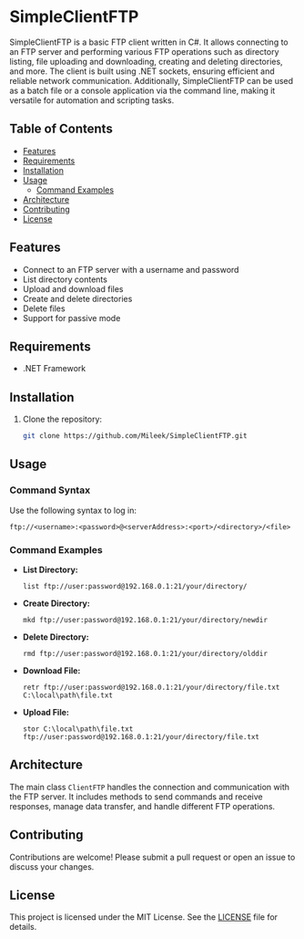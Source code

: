 
# SimpleClientFTP

SimpleClientFTP is a basic FTP client written in C#. It allows connecting to an FTP server and performing various FTP operations such as directory listing, file uploading and downloading, creating and deleting directories, and more. The client is built using .NET sockets, ensuring efficient and reliable network communication. Additionally, SimpleClientFTP can be used as a batch file or a console application via the command line, making it versatile for automation and scripting tasks.

## Table of Contents

- [Features](#features)
- [Requirements](#requirements)
- [Installation](#installation)
- [Usage](#usage)
  - [Command Examples](#command-examples)
- [Architecture](#architecture)
- [Contributing](#contributing)
- [License](#license)

## Features

- Connect to an FTP server with a username and password
- List directory contents
- Upload and download files
- Create and delete directories
- Delete files
- Support for passive mode

## Requirements

- .NET Framework

## Installation

1. Clone the repository:
   ```sh
   git clone https://github.com/Mileek/SimpleClientFTP.git
   ```

## Usage

### Command Syntax
Use the following syntax to log in:
```plaintext
ftp://<username>:<password>@<serverAddress>:<port>/<directory>/<file>
```

### Command Examples
- **List Directory:**
  ```plaintext
  list ftp://user:password@192.168.0.1:21/your/directory/
  ```

- **Create Directory:**
  ```plaintext
  mkd ftp://user:password@192.168.0.1:21/your/directory/newdir
  ```

- **Delete Directory:**
  ```plaintext
  rmd ftp://user:password@192.168.0.1:21/your/directory/olddir
  ```

- **Download File:**
  ```plaintext
  retr ftp://user:password@192.168.0.1:21/your/directory/file.txt C:\local\path\file.txt
  ```

- **Upload File:**
  ```plaintext
  stor C:\local\path\file.txt ftp://user:password@192.168.0.1:21/your/directory/file.txt
  ```

## Architecture

The main class `ClientFTP` handles the connection and communication with the FTP server. It includes methods to send commands and receive responses, manage data transfer, and handle different FTP operations.

## Contributing

Contributions are welcome! Please submit a pull request or open an issue to discuss your changes.

## License

This project is licensed under the MIT License. See the [LICENSE](LICENSE) file for details.
